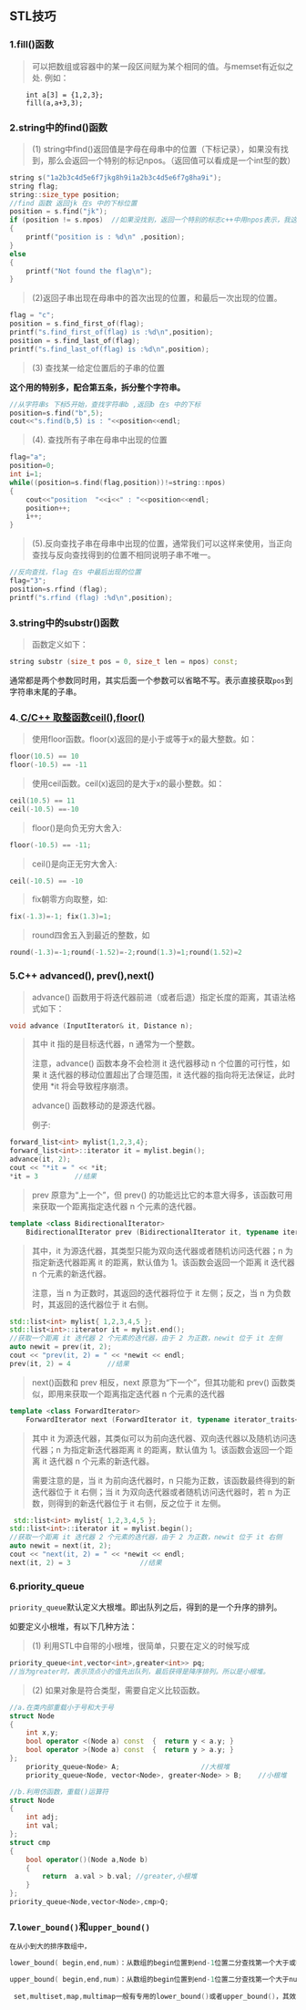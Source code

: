 ## STL技巧

### 1.fill()函数

> 可以把数组或容器中的某一段区间赋为某个相同的值。与memset有近似之处.
> 例如：

```
    int a[3] = {1,2,3};
	fill(a,a+3,3);
```

### 2.string中的find()函数

> (1) string中find()返回值是字母在母串中的位置（下标记录），如果没有找到，那么会返回一个特别的标记npos。（返回值可以看成是一个int型的数）

```cpp
string s("1a2b3c4d5e6f7jkg8h9i1a2b3c4d5e6f7g8ha9i");
string flag;
string::size_type position;
//find 函数 返回jk 在s 中的下标位置
position = s.find("jk");
if (position != s.npos)  //如果没找到，返回一个特别的标志c++中用npos表示，我这里npos取值是4294967295，
{
    printf("position is : %d\n" ,position);
}
else
{
    printf("Not found the flag\n");
}
```

> (2)返回子串出现在母串中的首次出现的位置，和最后一次出现的位置。

```cpp
flag = "c";
position = s.find_first_of(flag);
printf("s.find_first_of(flag) is :%d\n",position);
position = s.find_last_of(flag);
printf("s.find_last_of(flag) is :%d\n",position);
```

> (3) 查找某一给定位置后的子串的位置

**这个用的特别多，配合第五条，拆分整个字符串。**

```cpp
//从字符串s 下标5开始，查找字符串b ,返回b 在s 中的下标
position=s.find("b",5);
cout<<"s.find(b,5) is : "<<position<<endl;
```

> (4). 查找所有子串在母串中出现的位置

```cpp
flag="a";
position=0;
int i=1;
while((position=s.find(flag,position))!=string::npos)
{
    cout<<"position  "<<i<<" : "<<position<<endl;
    position++;
    i++;
}
```

> (5).反向查找子串在母串中出现的位置，通常我们可以这样来使用，当正向查找与反向查找得到的位置不相同说明子串不唯一。

```cpp
//反向查找，flag 在s 中最后出现的位置
flag="3";
position=s.rfind (flag);
printf("s.rfind (flag) :%d\n",position);
```

### 3.string中的substr()函数

> 函数定义如下：

```cpp
string substr (size_t pos = 0, size_t len = npos) const;
```

通常都是两个参数同时用，其实后面一个参数可以省略不写。表示直接获取`pos`到字符串末尾的子串。

### 4.[ C/C++ 取整函数ceil(),floor()](https://www.cnblogs.com/zjutlitao/p/3558218.html)

> 使用floor函数。floor(x)返回的是小于或等于x的最大整数。如：     

```cpp
floor(10.5) == 10    
floor(-10.5) == -11
```

> 使用ceil函数。ceil(x)返回的是大于x的最小整数。如：     

```cpp
ceil(10.5) == 11    
ceil(-10.5) ==-10
```

> floor()是向负无穷大舍入:

```cpp
floor(-10.5) == -11;
```

>
> ceil()是向正无穷大舍入:

```cpp
ceil(-10.5) == -10
```

> fix朝零方向取整，如:

```cpp
fix(-1.3)=-1; fix(1.3)=1;
```

>
> round四舍五入到最近的整数，如

```cpp
round(-1.3)=-1;round(-1.52)=-2;round(1.3)=1;round(1.52)=2
```

### 5.C++ advanced(), prev(),next()

> advance() 函数用于将迭代器前进（或者后退）指定长度的距离，其语法格式如下：

```cpp
void advance (InputIterator& it, Distance n);
```

> 其中 it 指的是目标迭代器，n 通常为一个整数。
>
> 注意，advance() 函数本身不会检测 it 迭代器移动 n 个位置的可行性，如果 it 迭代器的移动位置超出了合理范围，it 迭代器的指向将无法保证，此时使用 *it 将会导致程序崩溃。
>
> advance() 函数移动的是源迭代器。
>
> 例子:

```cpp
forward_list<int> mylist{1,2,3,4};
forward_list<int>::iterator it = mylist.begin();
advance(it, 2);
cout << "*it = " << *it;
*it = 3 		//结果
```

> prev 原意为“上一个”，但 prev() 的功能远比它的本意大得多，该函数可用来获取一个距离指定迭代器 n 个元素的迭代器。

```cpp
template <class BidirectionalIterator>
    BidirectionalIterator prev (BidirectionalIterator it, typename iterator_traits<BidirectionalIterator>::difference_type n = 1);
```

> 其中，it 为源迭代器，其类型只能为双向迭代器或者随机访问迭代器；n 为指定新迭代器距离 it 的距离，默认值为 1。该函数会返回一个距离 it 迭代器 n 个元素的新迭代器。
>
> 注意，当 n 为正数时，其返回的迭代器将位于 it 左侧；反之，当 n 为负数时，其返回的迭代器位于 it 右侧。

```cpp
std::list<int> mylist{ 1,2,3,4,5 };
std::list<int>::iterator it = mylist.end();
//获取一个距离 it 迭代器 2 个元素的迭代器，由于 2 为正数，newit 位于 it 左侧
auto newit = prev(it, 2);
cout << "prev(it, 2) = " << *newit << endl;
prev(it, 2) = 4			//结果
```

> next()函数和 prev 相反，next 原意为“下一个”，但其功能和 prev() 函数类似，即用来获取一个距离指定迭代器 n 个元素的迭代器

```cpp
template <class ForwardIterator>
    ForwardIterator next (ForwardIterator it, typename iterator_traits<ForwardIterator>::difference_type n = 1);
```

> 其中 it 为源迭代器，其类似可以为前向迭代器、双向迭代器以及随机访问迭代器；n 为指定新迭代器距离 it 的距离，默认值为 1。该函数会返回一个距离 it 迭代器 n 个元素的新迭代器。
>
> 需要注意的是，当 it 为前向迭代器时，n 只能为正数，该函数最终得到的新迭代器位于 it 右侧；当 it 为双向迭代器或者随机访问迭代器时，若 n 为正数，则得到的新迭代器位于 it 右侧，反之位于 it 左侧。

```cpp
 std::list<int> mylist{ 1,2,3,4,5 };
std::list<int>::iterator it = mylist.begin();
//获取一个距离 it 迭代器 2 个元素的迭代器，由于 2 为正数，newit 位于 it 右侧
auto newit = next(it, 2);
cout << "next(it, 2) = " << *newit << endl;
next(it, 2) = 3					//结果
```

### 6.priority_queue

`priority_queue`默认定义大根堆。即出队列之后，得到的是一个升序的排列。

如要定义小根堆，有以下几种方法：

> (1) 利用STL中自带的小根堆，很简单，只要在定义的时候写成

```cpp
priority_queue<int,vector<int>,greater<int>> pq;
//当为greater时，表示顶点小的值先出队列，最后获得是降序排列。所以是小根堆。
```

> (2) 如果对象是符合类型，需要自定义比较函数。

```cpp
//a.在类内部重载小于号和大于号
struct Node
{
    int x,y;
    bool operator <(Node a) const  {  return y < a.y; }
    bool operator >(Node a) const  {  return y > a.y; }
};
    priority_queue<Node> A;                    //大根堆
    priority_queue<Node, vector<Node>, greater<Node> > B;    //小根堆

//b.利用仿函数，重载()运算符
struct Node
{
    int adj;
  	int val;
};
struct cmp
{
    bool operator()(Node a,Node b) 
    { 
        return  a.val > b.val; //greater,小根堆
    }	
};
priority_queue<Node,vector<Node>,cmp>Q; 
```

### 7.`lower_bound()`和`upper_bound()`

```cpp
在从小到大的排序数组中，

lower_bound( begin,end,num)：从数组的begin位置到end-1位置二分查找第一个大于或等于num的数字，找到返回该数字的地址，不存在则返回end。通过返回的地址减去起始地址begin,得到找到数字在数组中的下标。

upper_bound( begin,end,num)：从数组的begin位置到end-1位置二分查找第一个大于num的数字，找到返回该数字的地址，不存在则返回end。通过返回的地址减去起始地址begin,得到找到数字在数组中的下标。
    
 set,multiset,map,multimap一般有专用的lower_bound()或者upper_bound()，其效率比算法中的lower_bound()和upper_bound效率更高。 
```

